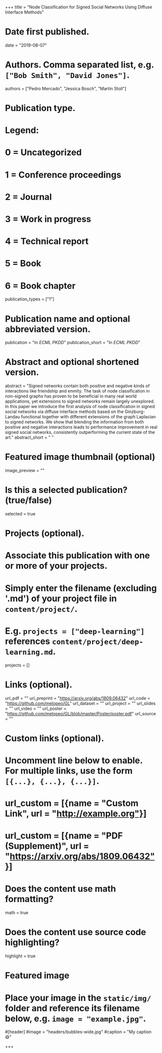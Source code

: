 +++
title = "Node Classification for Signed Social Networks Using Diffuse Interface Methods"

# Date first published.
date = "2019-08-07"

# Authors. Comma separated list, e.g. `["Bob Smith", "David Jones"]`.
authors = ["Pedro Mercado", "Jessica Bosch", "Martin Stoll"]

# Publication type.
# Legend:
# 0 = Uncategorized
# 1 = Conference proceedings
# 2 = Journal
# 3 = Work in progress
# 4 = Technical report
# 5 = Book
# 6 = Book chapter
publication_types = ["1"]

# Publication name and optional abbreviated version.
publication = "In *ECML PKDD*"
publication_short = "In *ECML PKDD*"

# Abstract and optional shortened version.
abstract = "Signed networks contain both positive and negative kinds of interactions like friendship and enmity. The task of node classification in non-signed graphs has proven to be beneficial in many real world applications, yet extensions to signed networks remain largely unexplored. In this paper we introduce the first analysis of node classification in signed social networks via diffuse interface methods based on the Ginzburg-Landau functional together with different extensions of the graph Laplacian to signed networks. We show that blending the information from both positive and negative interactions leads to performance improvement in real signed social networks, consistently outperforming the current state of the art."
abstract_short = " "

# Featured image thumbnail (optional)
image_preview = ""

# Is this a selected publication? (true/false)
selected = true

# Projects (optional).
#   Associate this publication with one or more of your projects.
#   Simply enter the filename (excluding '.md') of your project file in `content/project/`.
#   E.g. `projects = ["deep-learning"]` references `content/project/deep-learning.md`.
projects = []

# Links (optional).
url_pdf = ""
url_preprint = "https://arxiv.org/abs/1809.06432"
url_code = "https://github.com/melopeo/GL"
url_dataset = ""
url_project = ""
url_slides = ""
url_video = ""
url_poster =  "https://github.com/melopeo/GL/blob/master/Poster/poster.pdf"
url_source = ""

# Custom links (optional).
#   Uncomment line below to enable. For multiple links, use the form `[{...}, {...}, {...}]`.
# url_custom = [{name = "Custom Link", url = "http://example.org"}]
# url_custom = [{name = "PDF (Supplement)", url = "https://arxiv.org/abs/1809.06432"}]

# Does the content use math formatting?
math = true

# Does the content use source code highlighting?
highlight = true

# Featured image
# Place your image in the `static/img/` folder and reference its filename below, e.g. `image = "example.jpg"`.
#[header]
#image = "headers/bubbles-wide.jpg"
#caption = "My caption 😄"

+++


